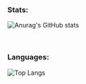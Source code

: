 ### Stats:
![Anurag's GitHub stats](https://github-readme-stats.vercel.app/api?username=M0hanad1&count_private=true&show_icons=true&theme=tokyonight)

<br>

### Languages:
![Top Langs](https://github-readme-stats.vercel.app/api/top-langs/?username=M0hanad1&layout=compact)
